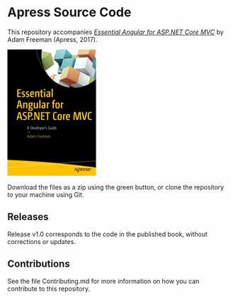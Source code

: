 # Apress Source Code

This repository accompanies [*Essential Angular for ASP.NET Core MVC*](https://www.apress.com/9781484229156) by Adam Freeman (Apress, 2017).

[comment]: #cover
![Cover image](9781484229156.jpg)

Download the files as a zip using the green button, or clone the repository to your machine using Git.

## Releases

Release v1.0 corresponds to the code in the published book, without corrections or updates.

## Contributions

See the file Contributing.md for more information on how you can contribute to this repository.